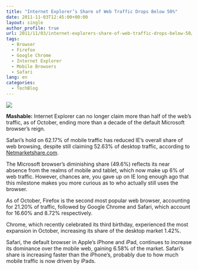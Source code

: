 ```yaml
---
title: "Internet Explorer’s Share of Web Traffic Drops Below 50%"
date: 2011-11-03T12:45:00+00:00
layout: single
author_profile: true
url: 2011/11/03/internet-explorers-share-of-web-traffic-drops-below-50/
tags:
  - Browser
  - Firefox
  - Google Chrome
  - Internet Explorer
  - Mobile Browsers
  - Safari
lang: en
categories: 
  - TechBlog
---
```

[![](http://2.bp.blogspot.com/-v9tVwL3HWIc/TrKFSa0AV7I/AAAAAAAAEN0/lN0nVQ4FpKQ/s1600/internet-explorer-chart-360.jpg)](http://2.bp.blogspot.com/-v9tVwL3HWIc/TrKFSa0AV7I/AAAAAAAAEN0/lN0nVQ4FpKQ/s1600/internet-explorer-chart-360.jpg)

**Mashable:** Internet Explorer can no longer claim more than half of the web’s traffic, as of October, ending more than a decade of the default Microsoft browser’s reign.

Safari’s hold on 62.17% of mobile traffic has reduced IE’s overall share of web browsing, despite still claiming 52.63% of desktop traffic, according to [Netmarketshare.com](http://www.netmarketshare.com/).

The Microsoft browser’s diminishing share (49.6%) reflects its near absence from the realms of mobile and tablet, which now make up 6% of web traffic. However, chances are, you gave up on IE long enough ago that this milestone makes you more curious as to who actually still uses the browser.

As of October, Firefox is the second most popular web browser, accounting for 21.20% of traffic, followed by Google Chrome and Safari, which account for 16.60% and 8.72% respectively.

Chrome, which recently celebrated its third birthday, experienced the most expansion in October, increasing its share of the desktop market 1.42%.

Safari, the default browser in Apple’s iPhone and iPad, continues to increase its dominance over the mobile web, gaining 6.58% of the market. Safari’s share is increasing faster than the iPhone’s, probably due to how much mobile traffic is now driven by iPads.